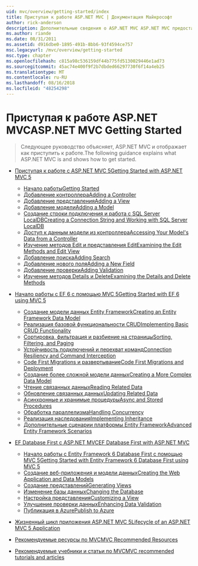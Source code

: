 ```yaml
---
uid: mvc/overview/getting-started/index
title: Приступая к работе ASP.NET MVC | Документация Майкрософт
author: rick-anderson
description: Дополнительные сведения о ASP.NET MVC ASP.NET MVC предоставляет эффективный, основанный на шаблонах способ создания динамических веб-сайтов с четким разделением проблем и что g...
ms.author: riande
ms.date: 08/31/2011
ms.assetid: d916dbe0-1895-491b-8bb6-93f4594ce757
msc.legacyurl: /mvc/overview/getting-started
msc.type: chapter
ms.openlocfilehash: c815a98c536159df44b775fd5130029446e1ad73
ms.sourcegitcommit: 45ac74e400f9f2b7dbded66297730f6f14a4eb25
ms.translationtype: MT
ms.contentlocale: ru-RU
ms.lasthandoff: 08/16/2018
ms.locfileid: "48254298"
---
```

<a name="aspnet-mvc-getting-started"></a><span data-ttu-id="0e8c4-103">Приступая к работе ASP.NET MVC</span><span class="sxs-lookup"><span data-stu-id="0e8c4-103">ASP.NET MVC Getting Started</span></span>
====================
> <span data-ttu-id="0e8c4-104">Следующее руководство объясняет, ASP.NET MVC и отображает как приступить к работе.</span><span class="sxs-lookup"><span data-stu-id="0e8c4-104">The following guidance explains what ASP.NET MVC is and shows how to get started.</span></span>


- [<span data-ttu-id="0e8c4-105">Приступая к работе с ASP.NET MVC 5</span><span class="sxs-lookup"><span data-stu-id="0e8c4-105">Getting Started with ASP.NET MVC 5</span></span>](introduction/index.md)

    - [<span data-ttu-id="0e8c4-106">Начало работы</span><span class="sxs-lookup"><span data-stu-id="0e8c4-106">Getting Started</span></span>](introduction/getting-started.md)
    - [<span data-ttu-id="0e8c4-107">Добавление контроллера</span><span class="sxs-lookup"><span data-stu-id="0e8c4-107">Adding a Controller</span></span>](introduction/adding-a-controller.md)
    - [<span data-ttu-id="0e8c4-108">Добавление представления</span><span class="sxs-lookup"><span data-stu-id="0e8c4-108">Adding a View</span></span>](introduction/adding-a-view.md)
    - [<span data-ttu-id="0e8c4-109">Добавление модели</span><span class="sxs-lookup"><span data-stu-id="0e8c4-109">Adding a Model</span></span>](introduction/adding-a-model.md)
    - [<span data-ttu-id="0e8c4-110">Создание строки подключения и работа с SQL Server LocalDB</span><span class="sxs-lookup"><span data-stu-id="0e8c4-110">Creating a Connection String and Working with SQL Server LocalDB</span></span>](introduction/creating-a-connection-string.md)
    - [<span data-ttu-id="0e8c4-111">Доступ к данным модели из контроллера</span><span class="sxs-lookup"><span data-stu-id="0e8c4-111">Accessing Your Model's Data from a Controller</span></span>](introduction/accessing-your-models-data-from-a-controller.md)
    - [<span data-ttu-id="0e8c4-112">Изучение методов Edit и представления Edit</span><span class="sxs-lookup"><span data-stu-id="0e8c4-112">Examining the Edit Methods and Edit View</span></span>](introduction/examining-the-edit-methods-and-edit-view.md)
    - [<span data-ttu-id="0e8c4-113">Добавление поиска</span><span class="sxs-lookup"><span data-stu-id="0e8c4-113">Adding Search</span></span>](introduction/adding-search.md)
    - [<span data-ttu-id="0e8c4-114">Добавление нового поля</span><span class="sxs-lookup"><span data-stu-id="0e8c4-114">Adding a New Field</span></span>](introduction/adding-a-new-field.md)
    - [<span data-ttu-id="0e8c4-115">Добавление проверки</span><span class="sxs-lookup"><span data-stu-id="0e8c4-115">Adding Validation</span></span>](introduction/adding-validation.md)
    - [<span data-ttu-id="0e8c4-116">Изучение методов Details и Delete</span><span class="sxs-lookup"><span data-stu-id="0e8c4-116">Examining the Details and Delete Methods</span></span>](introduction/examining-the-details-and-delete-methods.md)
- [<span data-ttu-id="0e8c4-117">Начало работы с EF 6 с помощью MVC 5</span><span class="sxs-lookup"><span data-stu-id="0e8c4-117">Getting Started with EF 6 using MVC 5</span></span>](getting-started-with-ef-using-mvc/index.md)

    - [<span data-ttu-id="0e8c4-118">Создание модели данных Entity Framework</span><span class="sxs-lookup"><span data-stu-id="0e8c4-118">Creating an Entity Framework Data Model</span></span>](getting-started-with-ef-using-mvc/creating-an-entity-framework-data-model-for-an-asp-net-mvc-application.md)
    - [<span data-ttu-id="0e8c4-119">Реализация базовой функциональности CRUD</span><span class="sxs-lookup"><span data-stu-id="0e8c4-119">Implementing Basic CRUD Functionality</span></span>](getting-started-with-ef-using-mvc/implementing-basic-crud-functionality-with-the-entity-framework-in-asp-net-mvc-application.md)
    - [<span data-ttu-id="0e8c4-120">Сортировка, фильтрация и разбиение на страницы</span><span class="sxs-lookup"><span data-stu-id="0e8c4-120">Sorting, Filtering, and Paging</span></span>](getting-started-with-ef-using-mvc/sorting-filtering-and-paging-with-the-entity-framework-in-an-asp-net-mvc-application.md)
    - [<span data-ttu-id="0e8c4-121">Устойчивость подключений и перехват команд</span><span class="sxs-lookup"><span data-stu-id="0e8c4-121">Connection Resiliency and Command Interception</span></span>](getting-started-with-ef-using-mvc/connection-resiliency-and-command-interception-with-the-entity-framework-in-an-asp-net-mvc-application.md)
    - [<span data-ttu-id="0e8c4-122">Code First Migrations и развертывание</span><span class="sxs-lookup"><span data-stu-id="0e8c4-122">Code First Migrations and Deployment</span></span>](getting-started-with-ef-using-mvc/migrations-and-deployment-with-the-entity-framework-in-an-asp-net-mvc-application.md)
    - [<span data-ttu-id="0e8c4-123">Создание более сложной модели данных</span><span class="sxs-lookup"><span data-stu-id="0e8c4-123">Creating a More Complex Data Model</span></span>](getting-started-with-ef-using-mvc/creating-a-more-complex-data-model-for-an-asp-net-mvc-application.md)
    - [<span data-ttu-id="0e8c4-124">Чтение связанных данных</span><span class="sxs-lookup"><span data-stu-id="0e8c4-124">Reading Related Data</span></span>](getting-started-with-ef-using-mvc/reading-related-data-with-the-entity-framework-in-an-asp-net-mvc-application.md)
    - [<span data-ttu-id="0e8c4-125">Обновление связанных данных</span><span class="sxs-lookup"><span data-stu-id="0e8c4-125">Updating Related Data</span></span>](getting-started-with-ef-using-mvc/updating-related-data-with-the-entity-framework-in-an-asp-net-mvc-application.md)
    - [<span data-ttu-id="0e8c4-126">Асинхронные и хранимые процедуры</span><span class="sxs-lookup"><span data-stu-id="0e8c4-126">Async and Stored Procedures</span></span>](getting-started-with-ef-using-mvc/async-and-stored-procedures-with-the-entity-framework-in-an-asp-net-mvc-application.md)
    - [<span data-ttu-id="0e8c4-127">Обработка параллелизма</span><span class="sxs-lookup"><span data-stu-id="0e8c4-127">Handling Concurrency</span></span>](getting-started-with-ef-using-mvc/handling-concurrency-with-the-entity-framework-in-an-asp-net-mvc-application.md)
    - [<span data-ttu-id="0e8c4-128">Реализация наследования</span><span class="sxs-lookup"><span data-stu-id="0e8c4-128">Implementing Inheritance</span></span>](getting-started-with-ef-using-mvc/implementing-inheritance-with-the-entity-framework-in-an-asp-net-mvc-application.md)
    - [<span data-ttu-id="0e8c4-129">Дополнительные сценарии платформы Entity Framework</span><span class="sxs-lookup"><span data-stu-id="0e8c4-129">Advanced Entity Framework Scenarios</span></span>](getting-started-with-ef-using-mvc/advanced-entity-framework-scenarios-for-an-mvc-web-application.md)
- [<span data-ttu-id="0e8c4-130">EF Database First с ASP.NET MVC</span><span class="sxs-lookup"><span data-stu-id="0e8c4-130">EF Database First with ASP.NET MVC</span></span>](database-first-development/index.md)

    - [<span data-ttu-id="0e8c4-131">Начало работы с Entity Framework 6 Database First с помощью MVC 5</span><span class="sxs-lookup"><span data-stu-id="0e8c4-131">Getting Started with Entity Framework 6 Database First using MVC 5</span></span>](database-first-development/setting-up-database.md)
    - [<span data-ttu-id="0e8c4-132">Создание веб-приложения и модели данных</span><span class="sxs-lookup"><span data-stu-id="0e8c4-132">Creating the Web Application and Data Models</span></span>](database-first-development/creating-the-web-application.md)
    - [<span data-ttu-id="0e8c4-133">Создание представлений</span><span class="sxs-lookup"><span data-stu-id="0e8c4-133">Generating Views</span></span>](database-first-development/generating-views.md)
    - [<span data-ttu-id="0e8c4-134">Изменение базы данных</span><span class="sxs-lookup"><span data-stu-id="0e8c4-134">Changing the Database</span></span>](database-first-development/changing-the-database.md)
    - [<span data-ttu-id="0e8c4-135">Настройка представления</span><span class="sxs-lookup"><span data-stu-id="0e8c4-135">Customizing a View</span></span>](database-first-development/customizing-a-view.md)
    - [<span data-ttu-id="0e8c4-136">Улучшение проверки данных</span><span class="sxs-lookup"><span data-stu-id="0e8c4-136">Enhancing Data Validation</span></span>](database-first-development/enhancing-data-validation.md)
    - [<span data-ttu-id="0e8c4-137">Публикация в Azure</span><span class="sxs-lookup"><span data-stu-id="0e8c4-137">Publish to Azure</span></span>](database-first-development/publish-to-azure.md)
- [<span data-ttu-id="0e8c4-138">Жизненный цикл приложения ASP.NET MVC 5</span><span class="sxs-lookup"><span data-stu-id="0e8c4-138">Lifecycle of an ASP.NET MVC 5 Application</span></span>](lifecycle-of-an-aspnet-mvc-5-application.md)
- [<span data-ttu-id="0e8c4-139">Рекомендуемые ресурсы по MVC</span><span class="sxs-lookup"><span data-stu-id="0e8c4-139">MVC Recommended Resources</span></span>](recommended-resources-for-mvc.md)
- [<span data-ttu-id="0e8c4-140">Рекомендуемые учебники и статьи по MVC</span><span class="sxs-lookup"><span data-stu-id="0e8c4-140">MVC recommended tutorials and articles</span></span>](mvc-learning-sequence.md)
